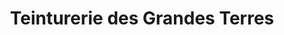 ---
title: "Teinturerie des Grandes Terres"
url: /marly-le-roi/teinturerie-des-grandes-terres/
shop: blanchisserie
---